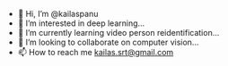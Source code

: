 - 👋 Hi, I’m @kailaspanu
- 👀 I’m interested in deep learning...
- 🌱 I’m currently learning video person reidentification...
- 💞️ I’m looking to collaborate on computer vision...
- 📫 How to reach me kailas.srt@gmail.com

<!---
kailaspanu/kailaspanu is a ✨ special ✨ repository because its `README.md` (this file) appears on your GitHub profile.
You can click the Preview link to take a look at your changes.
--->
